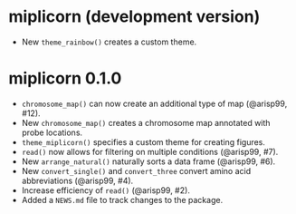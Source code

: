 # miplicorn (development version)

* New `theme_rainbow()` creates a custom theme. 

# miplicorn 0.1.0

* `chromosome_map()` can now create an additional type of map (@arisp99, #12).
* New `chromosome_map()` creates a chromosome map annotated with probe
  locations.
* `theme_miplicorn()` specifies a custom theme for creating figures.
* `read()` now allows for filtering on multiple conditions (@arisp99, #7).
* New `arrange_natural()` naturally sorts a data frame (@arisp99, #6).
* New `convert_single()` and `convert_three` convert amino acid abbreviations 
  (@arisp99, #4).
* Increase efficiency of `read()` (@arisp99, #2).
* Added a `NEWS.md` file to track changes to the package.
